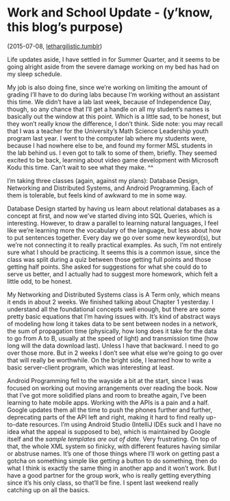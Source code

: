 # Work and School Update - (y’know, this blog’s purpose)
(2015-07-08, [lethargilistic.tumblr](http://lethargilistic.tumblr.com/post/123533533196/work-and-school-update-yknow-this-blogs))

Life updates aside, I have settled in for Summer Quarter, and it seems to be going alright aside from the severe damage working on my bed has had on my sleep schedule.

My job is also doing fine, since we’re working on limiting the amount of grading I’ll have to do during labs because I’m working without an assistant this time. We didn’t have a lab last week, because of Independence Day, though, so any chance that I’ll get a handle on all my student’s names is basically out the window at this point. Which is a little sad, to be honest, but they won’t really know the difference, I don’t think. Side note: you may recall that I was a teacher for the University’s Math Science Leadership youth program last year. I went to the computer lab where my students were, because I had nowhere else to be, and found my former MSL students in the lab behind us. I even got to talk to some of them, briefly. They seemed excited to be back, learning about video game development with Microsoft Kodu this time. Can’t wait to see what they make. ^^

I’m taking three classes (again, against my plans): Database Design, Networking and Distributed Systems, and Android Programming. Each of them is tolerable, but feels kind of awkward to me in some way. 

Database Design started by having us learn about relational databases as a concept at first, and now we’ve started diving into SQL Queries, which is interesting. However, to draw a parallel to learning natural languages, I feel like we’re learning more the vocabulary of the language, but less about how to put sentences together. Every day we go over some new keyword(s), but we’re not connecting it to really practical examples. As such, I’m not entirely sure what I should be practicing. It seems this is a common issue, since the class was split during a quiz between those getting full points and those getting half points. She asked for suggestions for what she could do to serve us better, and I actually had to suggest more homework, which felt a little odd, to be honest.

My Networking and Distributed Systems class is A Term only, which means it ends in about 2 weeks. We finished talking about Chapter 1 yesterday. I understand all the foundational concepts well enough, but there are some pretty basic equations that I’m having issues with. It’s kind of abstract ways of modeling how long it takes data to be sent between nodes in a network, the sum of propagation time (physically, how long does it take for the data to go from A to B, usually at the speed of light) and transmission time (how long will the data download last). Unless I have that backward. I need to go over those more. But in 2 weeks I don’t see what else we’re going to go over that will really be worthwhile. On the bright side, I learned how to write a basic server-client program, which was interesting at least.

Android Programming fell to the wayside a bit at the start, since I was focused on working out moving arrangements over reading the book. Now that I’ve got more solidified plans and room to breathe again, I’ve been learning to hate mobile apps. Working with the APIs is a pain and a half. Google updates them all the time to push the phones further and further, deprecating parts of the API left and right, making it hard to find really up-to-date resources. I’m using Android Studio (IntelliJ IDEs suck and I have no idea what the appeal is supposed to be), which is maintained by Google itself and the *sample templates are out of date.* Very frustrating. On top of that, the whole XML system so finicky, with different features having similar or abstruse names. It’s one of those things where I’ll work on getting past a gotcha on something simple like getting a button to do something, then do what I think is exactly the same thing in another app and it won’t work. But I have a good partner for the group work, who is really getting everything since it’s his only class, so that’ll be fine. I spent last weekend really catching up on all the basics.

